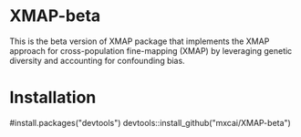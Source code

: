 # XMAP-beta
This is the beta version of XMAP package that implements the XMAP approach for cross-population fine-mapping (XMAP) by leveraging genetic diversity and accounting for confounding bias.

# Installation
#install.packages("devtools")
devtools::install_github("mxcai/XMAP-beta")
